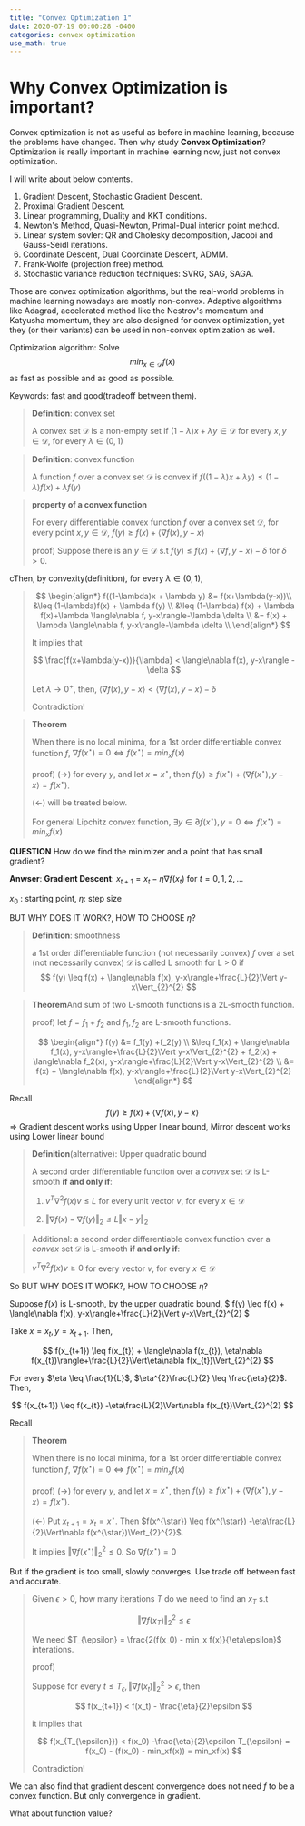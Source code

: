 ```yaml
---
title: "Convex Optimization 1"
date: 2020-07-19 00:00:28 -0400
categories: convex optimization
use_math: true
---
```


# Why Convex Optimization is important?

Convex optimization is not as useful as before in machine learning, because the problems have changed.
Then why study **Convex Optimization**? Optimization is really important in machine learning now, just not convex optimization. 

I will write about below contents.

1. Gradient Descent, Stochastic Gradient Descent.
2. Proximal Gradient Descent.
3. Linear programming, Duality and KKT conditions.
4. Newton's Method, Quasi-Newton, Primal-Dual interior point method.
5. Linear system sovler: QR and Cholesky decomposition, Jacobi and Gauss-Seidl iterations.
6. Coordinate Descent, Dual Coordinate Descent, ADMM.
7. Frank-Wolfe (projection free) method.
8. Stochastic variance reduction techniques: SVRG, SAG, SAGA.

Those are convex optimization algorithms, but the real-world problems in machine learning nowadays are mostly non-convex. Adaptive algorithms like Adagrad, accelerated method like the
Nestrov's momentum and Katyusha momentum, they are also designed for convex optimization, yet they (or their variants) can be used in non-convex optimization as well.

Optimization algorithm: Solve
$$
min_{x \in \mathcal{D}}f(x)
$$
as fast as possible and as good as possible.

Keywords: fast and good(tradeoff between them).

>**Definition**: convex set
>
>A convex set $\mathcal{D}$ is a non-empty set if  $(1-\lambda)x + \lambda y \in \mathcal{D}$ for every $x, y \in \mathcal{D}$, for every $\lambda \in (0,1)$

>**Definition**: convex function
>
>A function $f$ over a convex set $\mathcal{D}$ is convex if $f((1-\lambda)x + \lambda y) \leq (1-\lambda)f(x) + \lambda f(y)$

>**property of a convex function**
>
>For every differentiable convex function $f$ over a convex set $\mathcal{D}$, for every point $x, y \in \mathcal{D}$, $f(y) \geq f(x) + \langle\nabla f(x), y-x\rangle$
>
>proof) Suppose there is an  $y \in \mathcal{D}$ s.t $f(y) \leq f(x) + \langle\nabla f, y-x\rangle-\delta$ for $\delta>0$.
>
cThen, by convexity(definition), for every $\lambda \in (0,1)$, 
>
>$$
>\begin{align*}
>f((1-\lambda)x + \lambda y) &= f(x+\lambda(y-x))\\
>&\leq (1-\lambda)f(x) + \lambda f(y) \\ 
>&\leq (1-\lambda) f(x) + \lambda f(x)+\lambda \langle\nabla f, y-x\rangle-\lambda \delta \\
>&= f(x) + \lambda \langle\nabla f, y-x\rangle-\lambda \delta \\
>\end{align*}
>$$
>
>
>It implies that
>
>$$
>\frac{f(x+\lambda(y-x))}{\lambda} < \langle\nabla f(x), y-x\rangle -\delta
>$$
>
>Let $\lambda \rightarrow 0^{+}$, then, $\langle\nabla f(x), y-x\rangle < \langle\nabla f(x), y-x\rangle -\delta$
>
>Contradiction!



>**Theorem**
>
>When there is no local minima, for a 1st order differentiable convex function $f$, $\nabla f(x^{\star}) = 0 \Leftrightarrow f(x^{\star}) =min_{x}f(x)$
>
>
>proof) $(\rightarrow)$ for every $y$, and let $x=x^{\star}$, then $f(y) \geq f(x^{\star}) + \langle\nabla f(x^{\star}), y-x\rangle = f(x^{\star})$.
>
>($\leftarrow$) will be treated below.
>
>For general Lipchitz convex function, $\exists y \in \partial f(x^{\star}), y=0 \Leftrightarrow f(x^{\star}) =min_{x}f(x)$



**QUESTION** How do we find the minimizer and a point that has small gradient?

**Anwser**: **Gradient Descent**: $x_{t+1} = x_{t}-\eta\nabla f(x_{t})$ for $t=0,1,2, \dots$

$x_0$ : starting point, $\eta$: step size

BUT WHY DOES IT WORK?, HOW TO CHOOSE $\eta$?

>**Definition**: smoothness
>
>a 1st order differentiable function (not necessarily convex) $f$ over a set (not necessarily convex) $\mathcal{D}$ is called L smooth for L > 0 if
>$$
>f(y) \leq f(x) + \langle\nabla f(x), y-x\rangle+\frac{L}{2}\Vert y-x\Vert_{2}^{2}
>$$


>**Theorem**And sum of two L-smooth functions is a 2L-smooth function.
>
>proof) let $f = f_1 + f_2$ and $f_1, f_2$ are L-smooth functions.
>
>$$
>\begin{align*}
>f(y) &= f_1(y) +f_2(y) \\
>&\leq f_1(x) + \langle\nabla f_1(x), y-x\rangle+\frac{L}{2}\Vert y-x\Vert_{2}^{2} + f_2(x) + \langle\nabla f_2(x), y-x\rangle+\frac{L}{2}\Vert y-x\Vert_{2}^{2} \\
>&= f(x) + \langle\nabla f(x), y-x\rangle+\frac{L}{2}\Vert y-x\Vert_{2}^{2}
>\end{align*}
>$$


Recall
$$
f(y) \geq f(x) + \langle\nabla f(x), y-x\rangle
$$
$\Rightarrow$ Gradient descent works using Upper linear bound, Mirror descent works using Lower linear bound



>**Definition**(alternative): Upper quadratic bound
>
>A second order differentiable function over a *convex* set $\mathcal{D}$ is L-smooth **if and only if**:
>
>1. $v^{T}\nabla^{2}f(x)v \leq L$ for every unit vector $v$, for every $x \in \mathcal{D}$
>
>2. $\Vert\nabla f(x) - \nabla f(y)\Vert_{2} \leq L\Vert x-y\Vert_{2}$



>Additional: a second order differentiable convex function over a *convex* set $\mathcal{D}$ is L-smooth **if and only if**:
>
>$v^{T}\nabla^{2}f(x)v \geq 0$ for every vector $v$, for every $x \in \mathcal{D}$



So BUT WHY DOES IT WORK?, HOW TO CHOOSE $\eta$?

Suppose $f(x)$ is L-smooth, by the upper quadratic bound, $ f(y) \leq f(x) + \langle\nabla f(x), y-x\rangle+\frac{L}{2}\Vert y-x\Vert_{2}^{2} $

Take $x = x_t, y= x_{t+1}$. Then,

$$
f(x_{t+1}) \leq f(x_{t}) + \langle\nabla f(x_{t}), \eta\nabla f(x_{t})\rangle+\frac{L}{2}\Vert\eta\nabla f(x_{t})\Vert_{2}^{2}
$$

For every $\eta \leq \frac{1}{L}$,  $\eta^{2}\frac{L}{2} \leq \frac{\eta}{2}$. Then,

$$
f(x_{t+1}) \leq f(x_{t}) -\eta\frac{L}{2}\Vert\nabla f(x_{t})\Vert_{2}^{2}
$$


Recall

>**Theorem**
>
>When there is no local minima, for a 1st order differentiable convex function $f$, $\nabla f(x^{\star}) = 0 \Leftrightarrow f(x^{\star}) =min_{x}f(x)$
>
>proof) $(\rightarrow)$ for every $y$, and let $x=x^{\star}$, then $f(y) \geq f(x^{\star}) + \langle\nabla f(x^{\star}), y-x\rangle = f(x^{\star})$.
>
>($\leftarrow$)  Put $x_{t+1}=x_{t}=x^{\star}$. Then $f(x^{\star}) \leq f(x^{\star}) -\eta\frac{L}{2}\Vert\nabla f(x^{\star})\Vert_{2}^{2}$. 
>
>It implies 
>$\Vert\nabla f(x^{\star})\Vert_{2}^{2} \leq 0$. So $\nabla f(x^{\star}) = 0$



But if the gradient is too small, slowly converges. Use trade off between fast and accurate.

>Given $\epsilon >0$, how many iterations $T$ do we need to find an $x_T$ s.t
>
>$$
>\Vert\nabla f(x_T)\Vert_2^{2} \leq \epsilon
>$$
>
>We need $T_{\epsilon} = \frac{2(f(x_0) - min_x f(x)}{\eta\epsilon}$ interations.
>
>proof)
>
>Suppose for every $t \leq T_{\epsilon}, \Vert\nabla f(x_{t})\Vert_2^{2} > \epsilon$, then
>
>$$
>f(x_{t+1}) < f(x_t) - \frac{\eta}{2}\epsilon
>$$
>
>it implies that
>
>$$
>f(x_{T_{\epsilon}}) < f(x_0) -\frac{\eta}{2}\epsilon T_{\epsilon} = f(x_0) - (f(x_0) - min_xf(x)) = min_xf(x)
>$$
>
>Contradiction!



We can also find that gradient descent convergence does not need $f$ to be a convex function. But only convergence in gradient.



What about function value?
